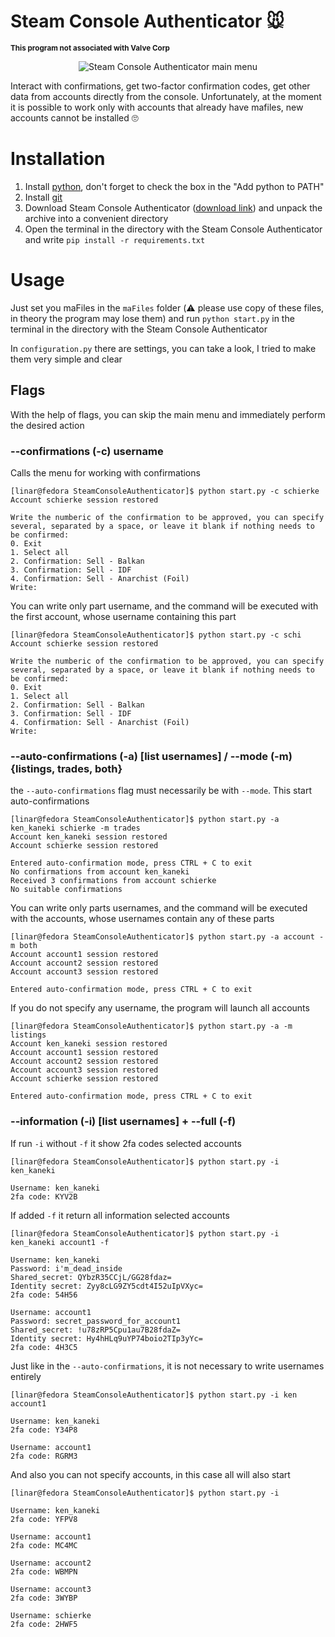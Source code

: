 # Steam Console Authenticator 🐭
<sup><b>This program not associated with Valve Corp</b></sup>
<p align="center">
  <img src="https://user-images.githubusercontent.com/48877848/174516452-c8ddebcc-250b-4c9f-afc5-9638c1e7d8a2.png" alt="Steam Console Authenticator main menu">
</p>

Interact with confirmations, get two-factor confirmation codes, get other data from accounts directly from the console. Unfortunately, at the moment it is possible to work only with accounts that already have mafiles, new accounts cannot be installed 🙄

# Installation
1. Install [python](https://python.org), don't forget to check the box in the "Add python to PATH"
2. Install [git](https://git-scm.com/)
3. Download Steam Console Authenticator ([download link](https://github.com/LinarSharifullin/SteamConsoleAuthenticator/archive/refs/heads/main.zip)) and unpack the archive into a convenient directory
4. Open the terminal in the directory with the Steam Console Authenticator and write `pip install -r requirements.txt`

# Usage
Just set you maFiles in the `maFiles` folder (⚠️ please use copy of these files, in theory the program may lose them) and run `python start.py` in the terminal in the directory with the Steam Console Authenticator

In `configuration.py` there are settings, you can take a look, I tried to make them very simple and clear

## Flags
With the help of flags, you can skip the main menu and immediately perform the desired action

### --confirmations (-c) username
Calls the menu for working with confirmations
```console
[linar@fedora SteamConsoleAuthenticator]$ python start.py -c schierke
Account schierke session restored

Write the numberic of the confirmation to be approved, you can specify several, separated by a space, or leave it blank if nothing needs to be confirmed:
0. Exit
1. Select all
2. Confirmation: Sell - Balkan
3. Confirmation: Sell - IDF
4. Confirmation: Sell - Anarchist (Foil)
Write: 
```

You can write only part username, and the command will be executed with the first account, whose username containing this part
```console
[linar@fedora SteamConsoleAuthenticator]$ python start.py -c schi
Account schierke session restored

Write the numberic of the confirmation to be approved, you can specify several, separated by a space, or leave it blank if nothing needs to be confirmed:
0. Exit
1. Select all
2. Confirmation: Sell - Balkan
3. Confirmation: Sell - IDF
4. Confirmation: Sell - Anarchist (Foil)
Write: 
```

### --auto-confirmations (-a) [list usernames] / --mode (-m) {listings, trades, both}
the `--auto-confirmations` flag must necessarily be with `--mode`. This start auto-confirmations
```console
[linar@fedora SteamConsoleAuthenticator]$ python start.py -a ken_kaneki schierke -m trades
Account ken_kaneki session restored
Account schierke session restored

Entered auto-confirmation mode, press CTRL + C to exit
No confirmations from account ken_kaneki
Received 3 confirmations from account schierke
No suitable confirmations
```

You can write only parts usernames, and the command will be executed with the accounts, whose usernames contain any of these parts
```console
[linar@fedora SteamConsoleAuthenticator]$ python start.py -a account -m both
Account account1 session restored
Account account2 session restored
Account account3 session restored

Entered auto-confirmation mode, press CTRL + C to exit
```

If you do not specify any username, the program will launch all accounts
```console
[linar@fedora SteamConsoleAuthenticator]$ python start.py -a -m listings
Account ken_kaneki session restored
Account account1 session restored
Account account2 session restored
Account account3 session restored
Account schierke session restored

Entered auto-confirmation mode, press CTRL + C to exit
```

### --information (-i) [list usernames] + --full (-f)
If run `-i` without `-f` it show 2fa codes selected accounts
```console
[linar@fedora SteamConsoleAuthenticator]$ python start.py -i ken_kaneki

Username: ken_kaneki
2fa code: KYV2B
```

If added `-f` it return all information selected accounts
``` console
[linar@fedora SteamConsoleAuthenticator]$ python start.py -i ken_kaneki account1 -f

Username: ken_kaneki
Password: i'm_dead_inside
Shared_secret: QYbzR35CCjL/GG28fdaz=
Identity secret: Zyy8cLG9ZY5cdt4I52uIpVXyc=
2fa code: 54H56

Username: account1
Password: secret_password_for_account1
Shared_secret: !u78zRP5Cpu1au7B28fdaZ=
Identity secret: Hy4hHLq9uYP74boio2TIp3yYc=
2fa code: 4H3C5
```

Just like in the `--auto-confirmations`, it is not necessary to write usernames entirely
```console
[linar@fedora SteamConsoleAuthenticator]$ python start.py -i ken account1

Username: ken_kaneki
2fa code: Y34P8

Username: account1
2fa code: RGRM3
```

And also you can not specify accounts, in this case all will also start
```console
[linar@fedora SteamConsoleAuthenticator]$ python start.py -i

Username: ken_kaneki
2fa code: YFPV8

Username: account1
2fa code: MC4MC

Username: account2
2fa code: WBMPN

Username: account3
2fa code: 3WYBP

Username: schierke
2fa code: 2HWF5
```
